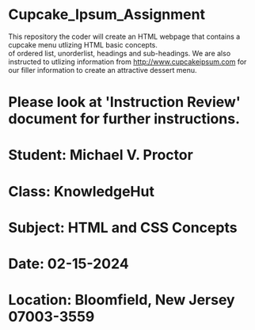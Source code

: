 # Cupcake_Ipsum_Assignment
This repository the coder will create an HTML webpage that contains a cupcake menu utlizing HTML basic concepts.  
of ordered list, unorderlist, headings and sub-headings.  We are also instructed to utlizing information
from http://www.cupcakeipsum.com for our filler information to create an attractive dessert menu.
# Please look at 'Instruction Review' document for further instructions. 
<h1> Student: Michael V. Proctor</h1>
<h1> Class:  KnowledgeHut </h1>
<h1> Subject: HTML and CSS Concepts</h1>
<h1> Date:  02-15-2024 </h1>
<h1> Location: Bloomfield, New Jersey 07003-3559</h1>
